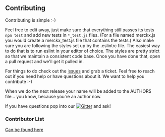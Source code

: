 ## Contributing
Contributing is simple :-)

Feel free to edit away, just make sure that everything still passes its tests `npm test` and add new tests in `*_test.js` files. (For a file named merckx.js you would create a merckx_test.js file that contains the tests.) Also make sure you are following the styles set up by the .eslintrc file. The easiest way to do that is to run eslint in your editor of choice. The styles are pretty strict so that we maintain a consistent code base. Once you have done that, open a pull request and we'll get it pulled in.

For things to do check out the [issues](issues/) and grab a ticket. Feel free to reach out if you need help or have questions about it. We want to help you contribute :-)

When we do the next release your name will be added to the AUTHORS file... you know, because you're an author now.

If you have questions pop into our [![Gitter](https://img.shields.io/gitter/room/nwjs/nw.js.svg?style=flat-square)](https://gitter.im/ansble/monument) and ask!

### Contributor List
[Can be found here](AUTHORS)
